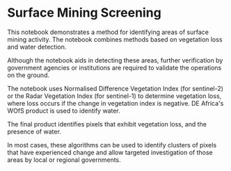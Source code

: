 # Surface Mining Screening

This notebook demonstrates a method for identifying areas of surface mining activity. The notebook combines methods based on vegetation loss and water detection. 

Although the notebook aids in detecting these areas, further verification by government agencies or institutions are required to validate the operations on the ground.

The notebook uses Normalised Difference Vegetation Index (for sentinel-2) or the Radar Vegetation Index (for sentinel-1) to determine vegetation loss, where loss occurs if the change in vegetation index is negative. DE Africa's WOfS product is used to identify water.

The final product identifies pixels that exhibit vegetation loss, and the presence of water.

In most cases, these algorithms can be used to identify clusters of pixels that have experienced change and allow targeted investigation of those areas by local or regional governments.